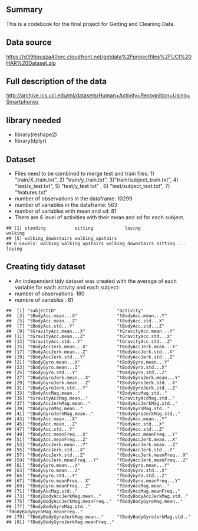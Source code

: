 ## Summary

This is a codebook for the final project for Getting and Cleaning Data.

## Data source

<https://d396qusza40orc.cloudfront.net/getdata%2Fprojectfiles%2FUCI%20HAR%20Dataset.zip>

## Full description of the data

<http://archive.ics.uci.edu/ml/datasets/Human+Activity+Recognition+Using+Smartphones>

## library needed

-   library(reshape2)
-   library(dplyr)

## Dataset

-   Files need to be combined to merge test and train files: 1)
    "train/X_train.txt", 2) "train/y_train.txt",
    3)"train/subject_train.txt", 4) "test/x_test.txt", 5)
    "test/y_test.txt" , 6) "test/subject_test.txt", 7) "features.txt"
-   number of observations in the dataframe: 10299
-   number of variables in the dataframe: 563
-   number of variables with mean and sd: 81
-   There are 6 level of activities with their mean and sd for each
    subject.

<!-- -->

    ## [1] standing           sitting            laying             walking           
    ## [5] walking_downstairs walking_upstairs  
    ## 6 Levels: walking walking_upstairs walking_downstairs sitting ... laying

## Creating tidy dataset

-   An independent tidy dataset was created with the average of each
    variable for each activity and each subject:
-   number of observations: 180
-   numbre of variables : 81

<!-- -->

    ##  [1] "subjectID"                       "activity"                       
    ##  [3] "tBodyAcc.mean...X"               "tBodyAcc.mean...Y"              
    ##  [5] "tBodyAcc.mean...Z"               "tBodyAcc.std...X"               
    ##  [7] "tBodyAcc.std...Y"                "tBodyAcc.std...Z"               
    ##  [9] "tGravityAcc.mean...X"            "tGravityAcc.mean...Y"           
    ## [11] "tGravityAcc.mean...Z"            "tGravityAcc.std...X"            
    ## [13] "tGravityAcc.std...Y"             "tGravityAcc.std...Z"            
    ## [15] "tBodyAccJerk.mean...X"           "tBodyAccJerk.mean...Y"          
    ## [17] "tBodyAccJerk.mean...Z"           "tBodyAccJerk.std...X"           
    ## [19] "tBodyAccJerk.std...Y"            "tBodyAccJerk.std...Z"           
    ## [21] "tBodyGyro.mean...X"              "tBodyGyro.mean...Y"             
    ## [23] "tBodyGyro.mean...Z"              "tBodyGyro.std...X"              
    ## [25] "tBodyGyro.std...Y"               "tBodyGyro.std...Z"              
    ## [27] "tBodyGyroJerk.mean...X"          "tBodyGyroJerk.mean...Y"         
    ## [29] "tBodyGyroJerk.mean...Z"          "tBodyGyroJerk.std...X"          
    ## [31] "tBodyGyroJerk.std...Y"           "tBodyGyroJerk.std...Z"          
    ## [33] "tBodyAccMag.mean.."              "tBodyAccMag.std.."              
    ## [35] "tGravityAccMag.mean.."           "tGravityAccMag.std.."           
    ## [37] "tBodyAccJerkMag.mean.."          "tBodyAccJerkMag.std.."          
    ## [39] "tBodyGyroMag.mean.."             "tBodyGyroMag.std.."             
    ## [41] "tBodyGyroJerkMag.mean.."         "tBodyGyroJerkMag.std.."         
    ## [43] "fBodyAcc.mean...X"               "fBodyAcc.mean...Y"              
    ## [45] "fBodyAcc.mean...Z"               "fBodyAcc.std...X"               
    ## [47] "fBodyAcc.std...Y"                "fBodyAcc.std...Z"               
    ## [49] "fBodyAcc.meanFreq...X"           "fBodyAcc.meanFreq...Y"          
    ## [51] "fBodyAcc.meanFreq...Z"           "fBodyAccJerk.mean...X"          
    ## [53] "fBodyAccJerk.mean...Y"           "fBodyAccJerk.mean...Z"          
    ## [55] "fBodyAccJerk.std...X"            "fBodyAccJerk.std...Y"           
    ## [57] "fBodyAccJerk.std...Z"            "fBodyAccJerk.meanFreq...X"      
    ## [59] "fBodyAccJerk.meanFreq...Y"       "fBodyAccJerk.meanFreq...Z"      
    ## [61] "fBodyGyro.mean...X"              "fBodyGyro.mean...Y"             
    ## [63] "fBodyGyro.mean...Z"              "fBodyGyro.std...X"              
    ## [65] "fBodyGyro.std...Y"               "fBodyGyro.std...Z"              
    ## [67] "fBodyGyro.meanFreq...X"          "fBodyGyro.meanFreq...Y"         
    ## [69] "fBodyGyro.meanFreq...Z"          "fBodyAccMag.mean.."             
    ## [71] "fBodyAccMag.std.."               "fBodyAccMag.meanFreq.."         
    ## [73] "fBodyBodyAccJerkMag.mean.."      "fBodyBodyAccJerkMag.std.."      
    ## [75] "fBodyBodyAccJerkMag.meanFreq.."  "fBodyBodyGyroMag.mean.."        
    ## [77] "fBodyBodyGyroMag.std.."          "fBodyBodyGyroMag.meanFreq.."    
    ## [79] "fBodyBodyGyroJerkMag.mean.."     "fBodyBodyGyroJerkMag.std.."     
    ## [81] "fBodyBodyGyroJerkMag.meanFreq.."
